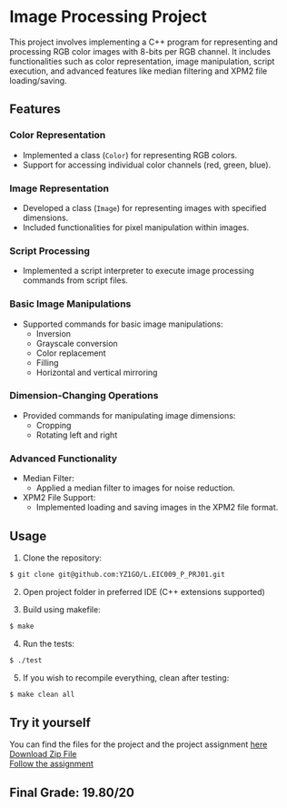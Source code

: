 # Image Processing Project

This project involves implementing a C++ program for representing and processing RGB color images with 8-bits per RGB channel. It includes functionalities such as color representation, image manipulation, script execution, and advanced features like median filtering and XPM2 file loading/saving.

## Features

### Color Representation
- Implemented a class (`Color`) for representing RGB colors.
- Support for accessing individual color channels (red, green, blue).

### Image Representation
- Developed a class (`Image`) for representing images with specified dimensions.
- Included functionalities for pixel manipulation within images.

### Script Processing
- Implemented a script interpreter to execute image processing commands from script files.

### Basic Image Manipulations
- Supported commands for basic image manipulations:
    - Inversion
    - Grayscale conversion
    - Color replacement
    - Filling
    - Horizontal and vertical mirroring

### Dimension-Changing Operations
- Provided commands for manipulating image dimensions:
    - Cropping
    - Rotating left and right

### Advanced Functionality
- Median Filter:
    - Applied a median filter to images for noise reduction.
- XPM2 File Support:
    - Implemented loading and saving images in the XPM2 file format.

## Usage

1. Clone the repository:
```bash
$ git clone git@github.com:YZ1GO/L.EIC009_P_PRJ01.git
```

2. Open project folder in preferred IDE (C++ extensions supported)


3. Build using makefile:
```bash
$ make
```

4. Run the tests:
```bash
$ ./test
```

5. If you wish to recompile everything, clean after testing:
```bash
$ make clean all
```

## Try it yourself

You can find the files for the project and the project assignment [here](files) <br>
[Download Zip File](files/project.zip?raw=true) <br>
<a href="files/Project assignment.html" target="_blank">Follow the assignment</a>


## Final Grade: 19.80/20


